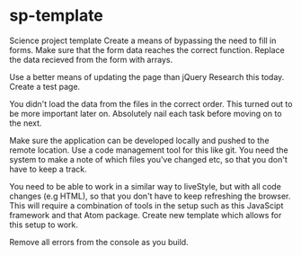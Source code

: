 # sp-template
Science project template
Create a means of bypassing the need to fill in forms.
Make sure that the form data reaches the correct function.
Replace the data recieved from the form with arrays.

Use a better means of updating the page than jQuery
Research this today. Create a test page.

You didn't load the data from the files in the correct order. This turned out to be more important later on. Absolutely nail each task before moving on to the next.

Make sure the application can be developed locally and pushed to the remote location. Use a code management tool for this like git. You need the system to make a note of which files you've changed etc, so that you don't have to keep a track.

You need to be able to work in a similar way to liveStyle, but with all code changes (e.g HTML), so that you don't have to keep refreshing the browser. This will require a combination of tools in the setup such as this JavaScipt framework and that Atom package. Create new template which allows for this setup to work.

Remove all errors from the console as you build.

